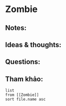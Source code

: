 # Zombie

## Notes:


## Ideas & thoughts:

## Questions:


## Tham khảo:
```dataview
list
from [[Zombie]]
sort file.name asc
```